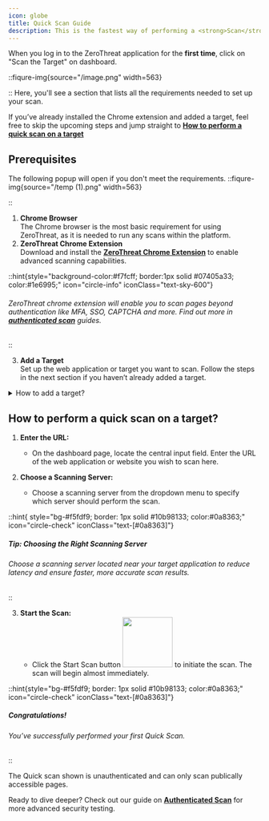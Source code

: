 ```yaml
---
icon: globe
title: Quick Scan Guide
description: This is the fastest way of performing a <strong>Scan</strong> with Zero Threat. With just a few steps, you can scan a target and review actionable security insights. This guide will walk you through the process, from prerequisites to completing your first Quick Scan.
---
```


When you log in to the ZeroThreat application for the **first time**, click on "Scan the Target" on dashboard.

::fiqure-img{source="/image.png" width=563}

<!-- <img src="/image.png" alt="" width="563"> -->

::
Here, you'll see a section that lists all the requirements needed to set up your scan.

If you’ve already installed the Chrome extension and added a target, feel free to skip the upcoming steps and jump straight to [**How to perform a quick scan on a target**](publish-your-docs.md#how-to-perform-a-quick-scan-on-a-target 'mention')

## Prerequisites

The following popup will open if you don't meet the requirements.
::fiqure-img{source="/temp (1).png" width=563}

 <!-- <img src="/temp (1).png" alt="" width="563"> -->

::

  1. **Chrome Browser**\
    The Chrome browser is the most basic requirement for using ZeroThreat, as it is needed to run any scans within the platform.
  2. **ZeroThreat Chrome Extension** \
    Download and install the [**ZeroThreat Chrome Extension**](https://chromewebstore.google.com/detail/zerothreat-ai-recorder-%E2%80%93/lbmlepiehnodofkkgiamklfhioejnnml)  to enable advanced scanning capabilities.

::hint{style="background-color:#f7fcff; border:1px solid #07405a33; color:#1e6995;" icon="circle-info" iconClass="text-sky-600"}

<!-- bgStyle="bg-slate-50 rounded-md border border-blue-200 text-blue-500 font-zt_regular text-justify" icon="circle-info" -->

<icon ></icon>

###### ZeroThreat chrome extension will enable you to scan pages beyond authentication like MFA, SSO, CAPTCHA and more. Find out more in [**authenticated scan**](authenticated-scan 'mention') guides.

::

3. **Add a Target**\
   Set up the web application or target you want to scan. Follow the steps in the next section if you haven’t already added a target.

<details>

<summary>How to add a target?</summary>

1. **Click on the Add new target button**<img src="/image (91).png" alt="" data-size="original" style="display:inline"> in the Web Scans requirement popup.

::fiqure-img{source="/image (86).png"}

 <!-- <img src="/image (86).png" alt="" data-size="original"> -->

::

2. **Add a Target:**
   - Enter the URL of the web application or website you want to add as a **target** in the provided input field.
3. **Choose a Scanning Server:**
   - Choose a **scanning server** from the drop-down menu to specify which server will scan this target.
4. **Choose an Organization name:**
   - Choose an organization name from your created organizations, this is where the target and its scan results will be stored. Click on **Save.**

Next make any quick Target Configurations if you want to before scanning.

::fiqure-img{source="/image (87).png"}

 <!-- <img src="/image (87).png" alt="" data-size="original"> -->

::

Refer [**Target Configuration**](../manage-targets/target-configuration.md 'mention') if you need help in configuring.

</details>

## How to perform a quick scan on a target?&#x20;

1.  **Enter the URL:**&#x20;

    - On the dashboard page, locate the central input field. Enter the URL of the web application or website you wish to scan here.

    <img src="/image (92).png" alt="" data-size="original" style="display:block; " >
   
2.  **Choose a Scanning Server:**&#x20;

    - Choose a scanning server from the dropdown menu to specify which server should perform the scan.

    <img src="/image (94).png" alt="" data-size="original" style="display:block;" >

    <!-- ::fiqure-img{source="/image (94).png"} -->

    <!-- <img src="/image (94).png" alt=""> -->

::hint{ style="bg-#f5fdf9; border: 1px solid #10b98133; color:#0a8363;" icon="circle-check" iconClass="text-[#0a8363]"}

##### **Tip: Choosing the Right Scanning Server**

###### Choose a scanning server located near your target application to reduce latency and ensure faster, more accurate scan results.

::

<!-- <div style="background-color: rgba(59,130,246,.1); color: black; padding: 10px; border-radius: 5px;">
  <i class="fas fa-info-circle" style="color: white; margin-right: 5px;"></i>
  <h4 style="display: inline;">
    <mark style="background-color: yellow; color: blue;">Tip: Choosing the Right Scanning Server</mark>
  </h4>
  <p>
    Choose a scanning server located near your target application to reduce latency and ensure faster, more accurate scan results.
  </p>
</div> -->

3. **Start the Scan:**&#x20;
   - Click the Start Scan button <img src="/image (95).png" alt="" data-size="inline" width="100px" style="display:inline; margin:0px;"> to initiate the scan. The scan will begin almost immediately.

::hint{style="bg-#f5fdf9; border: 1px solid #10b98133; color:#0a8363;" icon="circle-check" iconClass="text-[#0a8363]"}

##### **Congratulations!**

###### You’ve successfully performed your first Quick Scan.&#x20;

::

The Quick scan shown is unauthenticated and can only scan publically accessible pages.

Ready to dive deeper? Check out our guide on [**Authenticated Scan**](authenticated-scan 'mention') for more advanced security testing.
